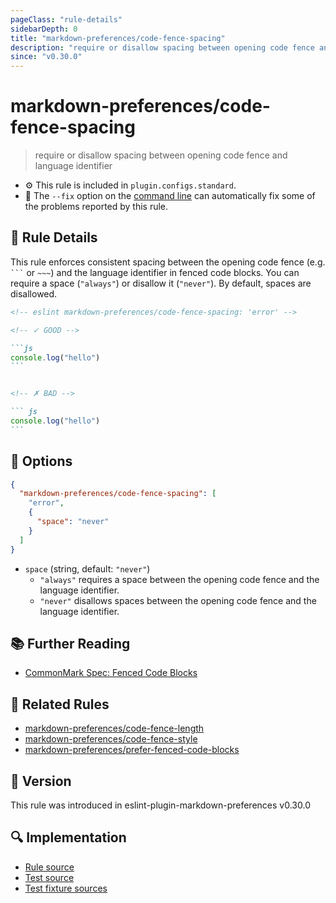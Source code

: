 ```yaml
---
pageClass: "rule-details"
sidebarDepth: 0
title: "markdown-preferences/code-fence-spacing"
description: "require or disallow spacing between opening code fence and language identifier"
since: "v0.30.0"
---
```


# markdown-preferences/code-fence-spacing

> require or disallow spacing between opening code fence and language identifier

- ⚙️ This rule is included in `plugin.configs.standard`.
- 🔧 The `--fix` option on the [command line](https://eslint.org/docs/user-guide/command-line-interface#fixing-problems) can automatically fix some of the problems reported by this rule.

## 📖 Rule Details

This rule enforces consistent spacing between the opening code fence (e.g. ` ``` ` or `~~~`) and the language identifier in fenced code blocks.
You can require a space (`"always"`) or disallow it (`"never"`).
By default, spaces are disallowed.

<!-- prettier-ignore-start -->

<!-- eslint-skip -->

````md
<!-- eslint markdown-preferences/code-fence-spacing: 'error' -->

<!-- ✓ GOOD -->

```js
console.log("hello")
```


<!-- ✗ BAD -->

``` js
console.log("hello")
```
````

<!-- prettier-ignore-end -->

## 🔧 Options

```json
{
  "markdown-preferences/code-fence-spacing": [
    "error",
    {
      "space": "never"
    }
  ]
}
```

- `space` (string, default: `"never"`)
  - `"always"` requires a space between the opening code fence and the language identifier.
  - `"never"` disallows spaces between the opening code fence and the language identifier.

## 📚 Further Reading

- [CommonMark Spec: Fenced Code Blocks](https://spec.commonmark.org/0.31.2/#fenced-code-blocks)

## 👫 Related Rules

- [markdown-preferences/code-fence-length](./code-fence-length.md)
- [markdown-preferences/code-fence-style](./code-fence-style.md)
- [markdown-preferences/prefer-fenced-code-blocks](./prefer-fenced-code-blocks.md)

## 🚀 Version

This rule was introduced in eslint-plugin-markdown-preferences v0.30.0

## 🔍 Implementation

- [Rule source](https://github.com/ota-meshi/eslint-plugin-markdown-preferences/blob/main/src/rules/code-fence-spacing.ts)
- [Test source](https://github.com/ota-meshi/eslint-plugin-markdown-preferences/blob/main/tests/src/rules/code-fence-spacing.ts)
- [Test fixture sources](https://github.com/ota-meshi/eslint-plugin-markdown-preferences/tree/main/tests/fixtures/rules/code-fence-spacing)
